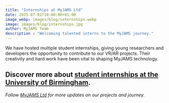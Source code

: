 ```yaml
---
title: "Internships at MyJAMS Ltd"
date: 2025-07-01T10:00:00+01:00
image_webp: images/blog/internships.webp
image: images/blog/internships.jpg
author: MyJAMS Team
description : "Welcoming talented interns to the MyJAMS journey."
---
```


We have hosted multiple student internships, giving young researchers and developers the opportunity to contribute to our VR/AR projects. Their creativity and hard work have been vital to shaping MyJAMS technology.


Discover more about [student internships at the University of Birmingham](https://www.birmingham.ac.uk/).
---

*Follow [MyJAMS Ltd](https://jamsltd.netlify.app) for more updates on our projects and journey.*
